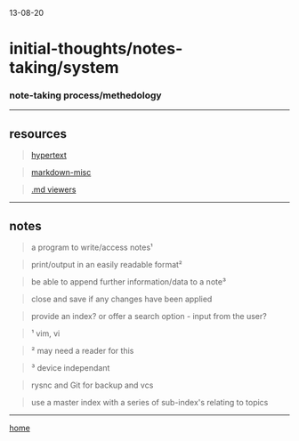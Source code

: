 13-08-20

# initial-thoughts/notes-taking/system

### note-taking process/methedology
___

## resources

> [hypertext](./hypertext.md)

> [markdown-misc](./markdown-misc.md)

> [.md viewers](./markdown-viewers.md)
___

## notes

> a program to write/access notes¹

> print/output in an easily readable format²

> be able to append further information/data to a note³

> close and save if any changes have been applied

> provide an index? or offer a search option - input from the user?


> ¹ vim, vi

> ² may need a reader for this

> ³ device independant 

> rysnc and Git for backup and vcs

> use a master index with a series of sub-index's relating to topics

___

[home](./home.md)
